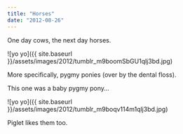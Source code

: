 ```yaml
---
title: "Horses"
date: "2012-08-26"
---
```


One day cows, the next day horses.

![yo yo]({{ site.baseurl }}/assets/images/2012/tumblr_m9boomSbGU1qlj3bd.jpg)

More specifically, pygmy ponies (over by the dental floss).

This one was a baby pygmy pony…

![yo yo]({{ site.baseurl }}/assets/images/2012/tumblr_m9boqv114m1qlj3bd.jpg)

Piglet likes them too.
